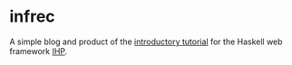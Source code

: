 # infrec
A simple blog and product of the [introductory tutorial](https://ihp.digitallyinduced.com/Guide/your-first-project.html) for the Haskell web framework [IHP](https://ihp.digitallyinduced.com).

